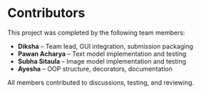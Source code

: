 # Contributors

This project was completed by the following team members:

- **Diksha** – Team lead, GUI integration, submission packaging
- **Pawan Acharya** – Text model implementation and testing
- **Subha Sitaula** – Image model implementation and testing
- **Ayesha** – OOP structure, decorators, documentation

All members contributed to discussions, testing, and reviewing.